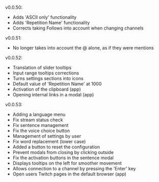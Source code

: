 v0.0.50:
 - Adds 'ASCII only' functionality
 - Adds 'Repetition Name' functionality
 - Corrects taking Follows into account when changing channels

v0.0.51:
 - No longer takes into account the @ alone, as if they were mentions

v0.0.52:
 - Translation of slider tooltips
 - Input range tooltips corrections
 - Turns settings sections into icons
 - Default value of 'Repetition Name' at 1000
 - Activation of the clipboard (app)
 - Opening internal links in a modal (app)

v0.0.53:
 - Adding a language menu
 - Fix stream status check
 - Fix sentence management
 - Fix the voice choice button
 - Management of settings by user
 - Fix word replacement (lower case)
 - Added a button to reset the configuration
 - Prevent modals from closing by clicking outside
 - Fix the activation buttons in the sentence modal
 - Displays tooltips on the left for smoother movement
 - Allows connection to a channel by pressing the 'Enter' key
 - Open users Twitch pages in the default browser (app)
